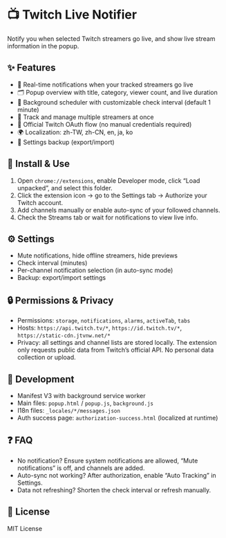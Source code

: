 # 📺 Twitch Live Notifier

Notify you when selected Twitch streamers go live, and show live stream information in the popup.

## ✨ Features

- 🚀 Real-time notifications when your tracked streamers go live
- 🗂️ Popup overview with title, category, viewer count, and live duration
- 🔄 Background scheduler with customizable check interval (default 1 minute)
- 👥 Track and manage multiple streamers at once
- 🔐 Official Twitch OAuth flow (no manual credentials required)
- 🌍 Localization: zh-TW, zh-CN, en, ja, ko
- 💾 Settings backup (export/import)

## 🚀 Install & Use

1) Open `chrome://extensions`, enable Developer mode, click “Load unpacked”, and select this folder.
2) Click the extension icon → go to the Settings tab → Authorize your Twitch account.
3) Add channels manually or enable auto-sync of your followed channels.
4) Check the Streams tab or wait for notifications to view live info.

## ⚙️ Settings

- Mute notifications, hide offline streamers, hide previews
- Check interval (minutes)
- Per-channel notification selection (in auto-sync mode)
- Backup: export/import settings

## 🔒 Permissions & Privacy

- Permissions: `storage`, `notifications`, `alarms`, `activeTab`, `tabs`
- Hosts: `https://api.twitch.tv/*`, `https://id.twitch.tv/*`, `https://static-cdn.jtvnw.net/*`
- Privacy: all settings and channel lists are stored locally. The extension only requests public data from Twitch’s official API. No personal data collection or upload.

## 🧰 Development

- Manifest V3 with background service worker
- Main files: `popup.html` / `popup.js`, `background.js`
- I18n files: `_locales/*/messages.json`
- Auth success page: `authorization-success.html` (localized at runtime)

## ❓ FAQ

- No notification? Ensure system notifications are allowed, “Mute notifications” is off, and channels are added.
- Auto-sync not working? After authorization, enable “Auto Tracking” in Settings.
- Data not refreshing? Shorten the check interval or refresh manually.

## 📄 License

MIT License
